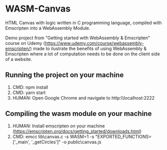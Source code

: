 # WASM-Canvas

HTML Canvas with logic written in C programming language, compiled with Emscripten into a WebAssembly Module.

Demo project from "Getting started with WebAssembly & Emscripten" course on Udemy (https://www.udemy.com/course/webassembly-emscripten/) made to ilustrate the benefits of using WebAssembly & Emscripten where a lot of computation needs to be done on the client side of a website.

## Running the project on your machine

1. CMD: npm install
2. CMD: yarn start
3. HUMAN: Open Google Chrome and navigate to http:\\\\localhost:2222

## Compiling the wasm module on your machine
1. HUMAN: Install emscripten on your machine (https://emscripten.org/docs/getting_started/downloads.html)
2. CMD: emcc lib\canvas.c -s WASM=1 -s "EXPORTED_FUNCTIONS=['_main', '_getCircles']" -o public\canvas.js
